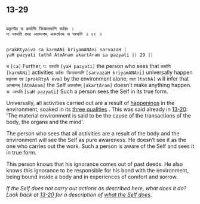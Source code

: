 ## 13-29

```shloka-sa

प्रकृत्यैव च कर्माणि क्रियमाणानि सर्वशः ।
यः पश्यति तथा आत्मानम् अकर्तारम् स पश्यति ॥ २९ ॥

```
```shloka-sa-hk

prakRtyaiva ca karmANi kriyamANAni sarvazaH |
yaH pazyati tathA AtmAnam akartAram sa pazyati || 29 ||

```
`च` `[ca]` Further, `यः पश्यति` `[yaH pazyati]` the person who sees that `कर्माणि` `[karmANi]` activities `सर्वशः क्रियमाणानि` `[sarvazaH kriyamANAni]` universally happen `प्रकृत्या एव` `[prakRtyA eva]` by the environment alone, `तथा` `[tathA]` will infer that `आत्मानम्` `[AtmAnam]` the Self `अकर्तारम्` `[akartAram]` doesn't make anything happen. `सः पश्यति` `[saH pazyati]` Such a person sees the Self in its true form.

Universally, all activities carried out are a result of 
[happenings](Back-to-Basics.md#actions_and_happenings)
 in the environment, soaked in its 
[three qualities](2-45_to_2-46.md#satva_rajas_tamas)
. This was said already in [13-20](13-20.md): 'The material environment is said to be the cause of the transactions of the body, the organs and the mind'.

The person who sees that all activities are a result of the body and the environment will see the Self as pure awareness. He doesn’t see it as the one who carries out the work. Such a person is aware of the Self and sees it in true form.

This person knows that his ignorance comes out of past deeds. He also knows this ignorance to be responsible for his bond with the environment, being bound inside a body and in experiences of comfort and sorrow.

_If the Self does not carry out actions as described here, what does it do? Look back at [13-20](13-20.md) for a description of 
[what the Self does](13-20.md#self_initiates_action)._


